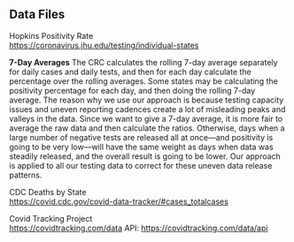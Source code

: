 ## Data Files
  
Hopkins Positivity Rate  
https://coronavirus.jhu.edu/testing/individual-states  
  
**7-Day Averages** The CRC calculates the rolling 7-day average separately for daily cases and daily tests, and then for each day calculate the percentage over the rolling averages. Some states may be calculating the positivity percentage for each day, and then doing the rolling 7-day average. The reason why we use our approach is because testing capacity issues and uneven reporting cadences create a lot of misleading peaks and valleys in the data. Since we want to give a 7-day average, it is more fair to average the raw data and then calculate the ratios. Otherwise, days when a large number of negative tests are released all at once—and positivity is going to be very low—will have the same weight as days when data was steadily released, and the overall result is going to be lower. Our approach is applied to all our testing data to correct for these uneven data release patterns.
  
CDC Deaths by State  
https://covid.cdc.gov/covid-data-tracker/#cases_totalcases
  
Covid Tracking Project  
https://covidtracking.com/data
API: https://covidtracking.com/data/api  
